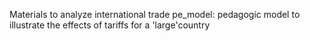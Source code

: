 Materials to analyze international trade 
pe_model: pedagogic model to illustrate the effects of tariffs for a 'large'country
